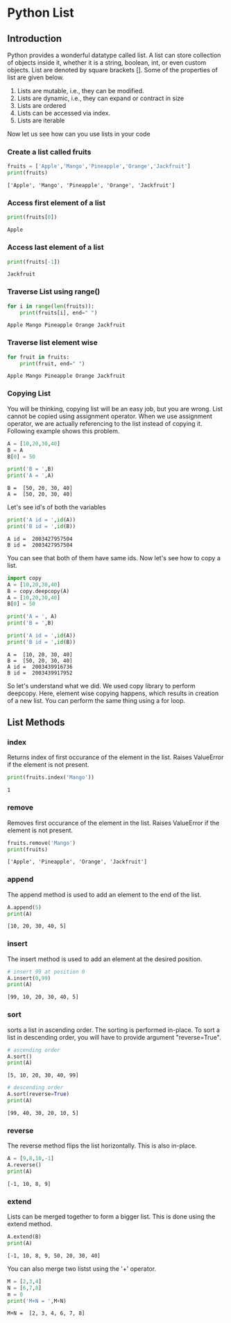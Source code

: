# Python List

## Introduction

<p>Python provides a wonderful datatype called list. A list can store collection of objects inside it, whether it is a string, boolean, int, or even custom objects. List are denoted by square brackets []. Some of the properties of list are given below.</p>

<ol>
<li> Lists are mutable, i.e., they can be modified.
</li>
<li> Lists are dynamic, i.e., they can expand or contract in size
</li>
<li> Lists are ordered
</li>
<li> Lists can be accessed via index.
</li>
<li> Lists are iterable
</li>
</ol>

<p>Now let us see how can you use lists in your code</p>

### Create a list called fruits

```python
fruits = ['Apple','Mango','Pineapple','Orange','Jackfruit']
print(fruits)
```

```
['Apple', 'Mango', 'Pineapple', 'Orange', 'Jackfruit']
```

### Access first element of a list

```python
print(fruits[0])
```

```
Apple
```

### Access last element of a list

```python
print(fruits[-1])
```

```
Jackfruit
```

### Traverse List using range()

```python
for i in range(len(fruits)):
    print(fruits[i], end=" ")
```

```
Apple Mango Pineapple Orange Jackfruit 
```

### Traverse list element wise

```python
for fruit in fruits:
    print(fruit, end=" ")
```

```
Apple Mango Pineapple Orange Jackfruit 
```

### Copying List

<p>You will be thinking, copying list will be an easy job, but you are wrong. List cannot be copied using assignment operator. When we use assignment operator, we are actually referencing to the list instead of copying it. Following example shows this problem.</p>

```python
A = [10,20,30,40]
B = A
B[0] = 50

print('B = ',B)
print('A = ',A)
```

```
B =  [50, 20, 30, 40]
A =  [50, 20, 30, 40]
```

<p>Let's see id's of both the variables</p>

```python
print('A id = ',id(A))
print('B id = ',id(B))
```

```
A id =  2003427957504
B id =  2003427957504
```

<p>You can see that both of them have same ids. Now let's see how to copy a list.</p>

```python
import copy
A = [10,20,30,40]
B = copy.deepcopy(A)
A = [10,20,30,40]
B[0] = 50

print('A = ', A)
print('B = ',B)

print('A id = ',id(A))
print('B id = ',id(B))
```

```
A =  [10, 20, 30, 40]
B =  [50, 20, 30, 40]
A id =  2003439916736
B id =  2003439917952
```

<p>So let's understand what we did. We used copy library to perform deepcopy. Here, element wise copying happens, which results in creation of a new list. You can perform the same thing using a for loop.</p>

## List Methods

### index

<p>Returns index of first occurance of the element in the list. Raises ValueError if the element is not present.</p>

```python
print(fruits.index('Mango'))
```

```
1
```

### remove

<p>Removes first occurance of the element in the list. Raises ValueError if the element is not present.</p>

```python
fruits.remove('Mango')
print(fruits)
```

```
['Apple', 'Pineapple', 'Orange', 'Jackfruit']
```

### append

<p>The append method is used to add an element to the end of the list.</p>

```python
A.append(5)
print(A)
```

```
[10, 20, 30, 40, 5]
```

### insert

<p>The insert method is used to add an element at the desired position.</p>

```python
# insert 99 at position 0
A.insert(0,99)
print(A)
```

```
[99, 10, 20, 30, 40, 5]
```

### sort

<p>sorts a list in ascending order. The sorting is performed in-place. To sort a list in descending order, you will have to provide argument "reverse=True".</p>

```python
# ascending order
A.sort()
print(A)
```

```
[5, 10, 20, 30, 40, 99]
```

```python
# descending order
A.sort(reverse=True)
print(A)
```

```
[99, 40, 30, 20, 10, 5]
```

### reverse

<p>The reverse method flips the list horizontally. This is also in-place.</p>

```python
A = [9,8,10,-1]
A.reverse()
print(A)
```

```
[-1, 10, 8, 9]
```

### extend

<p>Lists can be merged together to form a bigger list. This is done using the extend method.</p>

```python
A.extend(B)
print(A)
```

```
[-1, 10, 8, 9, 50, 20, 30, 40]
```

<p>You can also merge two listst using the '+' operator.</p>

```python
M = [2,3,4]
N = [6,7,8]
m = 0
print('M+N = ',M+N)
```

```
M+N =  [2, 3, 4, 6, 7, 8]
```
